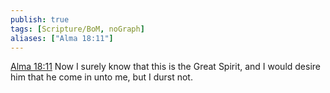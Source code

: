 ```yaml
---
publish: true
tags: [Scripture/BoM, noGraph]
aliases: ["Alma 18:11"]
---
```

[Alma 18:11](https://churchofjesuschrist.org/study/scriptures/bofm/alma/18?lang=eng&id=p11#p11) Now I surely know that this is the Great Spirit, and I would desire him that he come in unto me, but I durst not.
